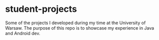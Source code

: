 # student-projects
Some of the projects I developed during my time at the University of Warsaw. The purpose of this repo is to showcase my experience in Java and Android dev.
